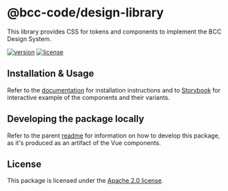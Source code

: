 # @bcc-code/design-library
This library provides CSS for tokens and components to implement the BCC Design System.

[![version](https://img.shields.io/npm/v/@bcc-code/design-library)](https://github.com/bcc-code/bcc-design/releases) [![license](https://img.shields.io/npm/l/@bcc-code/design-library)](https://github.com/bcc-code/bcc-design/blob/main/design-library/LICENSE)

## Installation & Usage
Refer to the [documentation](https://developer.bcc.no/bcc-design/design-library/) for installation instructions and to [Storybook](https://component-stories.developer.bcc.no) for interactive example of the components and their variants.

## Developing the package locally
Refer to the parent [readme](../README.md) for information on how to develop this package, as it's produced as an artifact of the Vue components.

## License
This package is licensed under the [Apache 2.0 license](./LICENSE).
